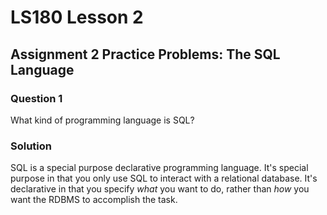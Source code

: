 # LS180 Lesson 2

## Assignment 2 Practice Problems: The SQL Language

### Question 1

What kind of programming language is SQL?

### Solution

SQL is a special purpose declarative programming language. It's special purpose
in that you only use SQL to interact with a relational database. It's
declarative in that you specify *what* you want to do, rather than *how* you
want the RDBMS to accomplish the task.
